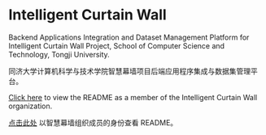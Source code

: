 # Intelligent Curtain Wall

Backend Applications Integration and Dataset Management Platform for Intelligent Curtain Wall Project, School of Computer Science and Technology, Tongji University.

同济大学计算机科学与技术学院智慧幕墙项目后端应用程序集成与数据集管理平台。

[Click here](https://github.com/Intelligent-Curtain-Wall?view_as=member) to view the README as a member of the Intelligent Curtain Wall organization.

[点击此处](https://github.com/Intelligent-Curtain-Wall?view_as=member) 以智慧幕墙组织成员的身份查看 README。